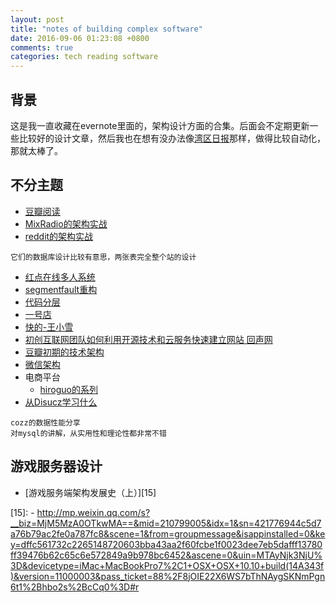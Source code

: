 ```yaml
---
layout: post
title: "notes of building complex software"
date: 2016-09-06 01:23:08 +0800
comments: true
categories: tech reading software
---
```

## 背景
这是我一直收藏在evernote里面的，架构设计方面的合集。后面会不定期更新一些比较好的设计文章，然后我也在想有没办法像[湾区日报][14]那样，做得比较自动化，那就太棒了。

## 不分主题
- [豆瓣阅读][1]
- [MixRadio的架构实战][2]
- [reddit的架构实战][3]
```
它们的数据库设计比较有意思，两张表完全整个站的设计
```
- [红点在线多人系统][4]
- [segmentfault重构][5]
- [代码分层][6]
- [一号店][7]
- [快的-王小雪][8] <!--more-->
- [初创互联网团队如何利用开源技术和云服务快速建立网站 回声网][9]
- [豆瓣初期的技术架构][10]
- [微信架构][11]
- 电商平台
  - [hiroguo的系列][13]
- [从Disucz学习什么][12]
```
cozz的数据性能分享
对mysql的讲解，从实用性和理论性都非常不错
```

## 游戏服务器设计
- [游戏服务端架构发展史（上）][15]

[1]: https://docs.google.com/presentation/d/1oJud9pei_mm75GG_Rcb2-0ksWtl1hmtYaAt20DSrzV0/prese
[2]: http://www.csdn.net/article/2014-08-28/2821436
[3]: http://www.slideshare.net/carsonified/steve-huffman-lessons-learned-while-at-redditcom
[4]: http://mp.weixin.qq.com/s?__biz=MzAwNjQwNzU2NQ==&mid=400990628&idx=1&sn=74857eb4debb9dabfb5724329514ae4c&scene=0#wechat_redirect
[5]: http://segmentfault.com/blog/joyqi/1190000000668813
[6]: http://kyfxbl.iteye.com/blog/1919323
[7]: http://www.infoq.com/cn/articles/hj-yihaodian-b2c-evolution-road
[8]: http://mp.weixin.qq.com/s?__biz=MjM5MjAwODM4MA==&mid=402041851&idx=1&sn=10e83c9dc614ae36bba63da9d5614b86&scene=0#wechat_redirect
[9]: https://www.evernote.com/shard/s44/sh/e74a2901-4f08-4c0e-aa1b-31ff5baf853a/1e526d5350dea093df32d20598820306
[10]: http://wenku.baidu.com/view/c569e45c3b3567ec102d8a26.html
[11]: https://mp.weixin.qq.com/s?__biz=MjM5MDE0Mjc4MA==&mid=402340325&idx=1&sn=5b7bf6025b1a83a0
[12]: https://mp.weixin.qq.com/s?__biz=MzI0MjA1Mjg2Ng==&mid=2649866924&idx=1&sn=e51c820e92bfc0b0080895a51a6e390b&scene=0&key=cf237d7ae24775e870aed95b1b82ac8134dd063d2a41776510d35a7570d2af5cd6e5770c57f88331b89f44b2131fde81&ascene=0&uin=MTAyNjk3NjU%3D&devicetype=iMac+MacBookPro11%2C5+OSX+OSX+10.11.6+build(15G31)&version=11020201&pass_ticket=kDLOqG9c6jZzbN2UyOnh%2BL5HoMNQ7TPFDdWifcdkSCQ%3D
[13]: http://hiroguo.me/?p=190
[14]: https://wanqu.co/
[15]: - http://mp.weixin.qq.com/s?__biz=MjM5MzA0OTkwMA==&mid=210799005&idx=1&sn=421776944c5d7a76b79ac2fe0a787fc8&scene=1&from=groupmessage&isappinstalled=0&key=dffc561732c2265148720603bba43aa2f60fcbe1f0023dee7eb5dafff13780ff39476b62c65c6e572849a9b978bc6452&ascene=0&uin=MTAyNjk3NjU%3D&devicetype=iMac+MacBookPro7%2C1+OSX+OSX+10.10+build(14A343f)&version=11000003&pass_ticket=88%2F8jOIE22X6WS7bThNAygSKNmPgn6t1%2Bhbo2s%2BcCq0%3D#r

